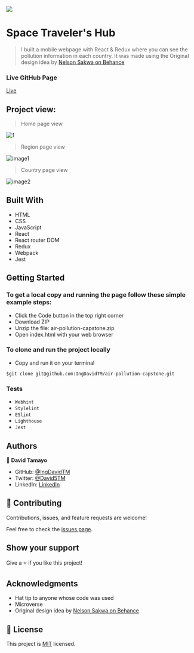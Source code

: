 ![](https://img.shields.io/badge/Microverse-blueviolet)

# Space Traveler's Hub

> I built a mobile webpage with React & Redux where you can see the pollution information in each country. It was made using the Original design idea by [Nelson Sakwa on Behance](https://www.behance.net/sakwadesignstudio)

### Live GitHub Page
[Live](https://stupendous-tarsier-fe9166.netlify.app/)

## Project view:
> Home page view

![1](https://user-images.githubusercontent.com/105117832/203475084-ae865d78-05a3-4948-ab27-cf2553d5f5f9.jpg)


> Region page view

![image1](https://user-images.githubusercontent.com/105117832/203475223-5ad098c0-fe47-4b81-8ba9-340490e06f7b.jpeg)


> Country page view

![image2](https://user-images.githubusercontent.com/105117832/203475325-928e955e-37be-4959-8230-b9e69ee1a7d7.jpeg)


## Built With

- HTML
- CSS
- JavaScript
- React
- React router DOM
- Redux
- Webpack
- Jest

## Getting Started

### To get a local copy and running the page follow these simple example steps:
- Click the Code button in the top right corner
- Download ZIP
- Unzip the file: air-pollution-capstone.zip
- Open index.html with your web browser
### To clone and run the project locally
- Copy and run it on your terminal
```
$git clone git@github.com:IngDavidTM/air-pollution-capstone.git
```

### Tests
- `Webhint`
- `Stylelint`
- `ESlint`
- `Lighthouse`
- `Jest`

## Authors

👤 **David Tamayo**

- GitHub: [@IngDavidTM](https://github.com/IngDavidTM)
- Twitter: [@David5TM](https://twitter.com/David5TM)
- LinkedIn: [LinkedIn](https://www.linkedin.com/in/ing-david-tamayo)


## 🤝 Contributing

Contributions, issues, and feature requests are welcome!

Feel free to check the [issues page](../../issues/).

## Show your support

Give a ⭐️ if you like this project!

## Acknowledgments

- Hat tip to anyone whose code was used
- Microverse
- Original design idea by [Nelson Sakwa on Behance](https://www.behance.net/sakwadesignstudio)

## 📝 License

This project is [MIT](./LICENSE) licensed.

